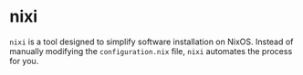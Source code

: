 # nixi
`nixi` is a tool designed to simplify software installation on NixOS. Instead of manually modifying the `configuration.nix` file, `nixi` automates the process for you.
